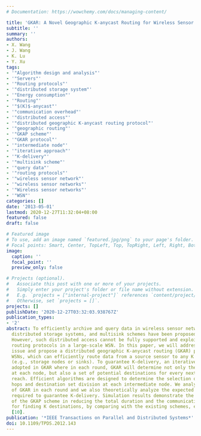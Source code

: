 ```yaml
---
# Documentation: https://wowchemy.com/docs/managing-content/

title: 'GKAR: A Novel Geographic K-anycast Routing for Wireless Sensor Networks'
subtitle: ''
summary: ''
authors:
- X. Wang
- J. Wang
- K. Lu
- Y. Xu
tags:
- '"Algorithm design and analysis"'
- '"Servers"'
- '"Routing protocols"'
- '"distributed storage system"'
- '"Energy consumption"'
- '"Routing"'
- '"$(K)$-anycast"'
- '"communication overhead"'
- '"distributed access"'
- '"distributed geographic K-anycast routing protocol"'
- '"geographic routing"'
- '"GKAP scheme"'
- '"GKAR protocol"'
- '"intermediate node"'
- '"iterative approach"'
- '"K-delivery"'
- '"multisink scheme"'
- '"query data"'
- '"routing protocols"'
- '"wireless sensor network"'
- '"wireless sensor networks"'
- '"Wireless sensor networks"'
- '"WSN"'
categories: []
date: '2013-05-01'
lastmod: 2020-12-27T11:32:04+08:00
featured: false
draft: false

# Featured image
# To use, add an image named `featured.jpg/png` to your page's folder.
# Focal points: Smart, Center, TopLeft, Top, TopRight, Left, Right, BottomLeft, Bottom, BottomRight.
image:
  caption: ''
  focal_point: ''
  preview_only: false

# Projects (optional).
#   Associate this post with one or more of your projects.
#   Simply enter your project's folder or file name without extension.
#   E.g. `projects = ["internal-project"]` references `content/project/deep-learning/index.md`.
#   Otherwise, set `projects = []`.
projects: []
publishDate: '2020-12-27T03:32:03.938767Z'
publication_types:
- '2'
abstract: To efficiently archive and query data in wireless sensor networks (WSNs),
  distributed storage systems, and multisink schemes have been proposed recently.
  However, such distributed access cannot be fully supported and exploited by existing
  routing protocols in a large-scale WSN. In this paper, we will address this challenging
  issue and propose a distributed geographic K-anycast routing (GKAR) protocol for
  WSNs, which can efficiently route data from a source sensor to any K destinations
  (e.g., storage nodes or sinks). To guarantee K-delivery, an iterative approach is
  adopted in GKAR where in each round, GKAR will determine not only the next hops
  at each node, but also a set of potential destinations for every next hop node to
  reach. Efficient algorithms are designed to determine the selection of the next
  hops and destination set division at each intermediate node. We analyze the complexity
  of GKAR in each round and we also theoretically analyze the expected number of rounds
  required to guarantee K-delivery. Simulation results demonstrate the superiority
  of the GKAP scheme in reducing the total duration and the communication overhead
  for finding K destinations, by comparing with the existing schemes, e.g., K 1-anycast
  [10].
publication: '*IEEE Transactions on Parallel and Distributed Systems*'
doi: 10.1109/TPDS.2012.143
---
```

